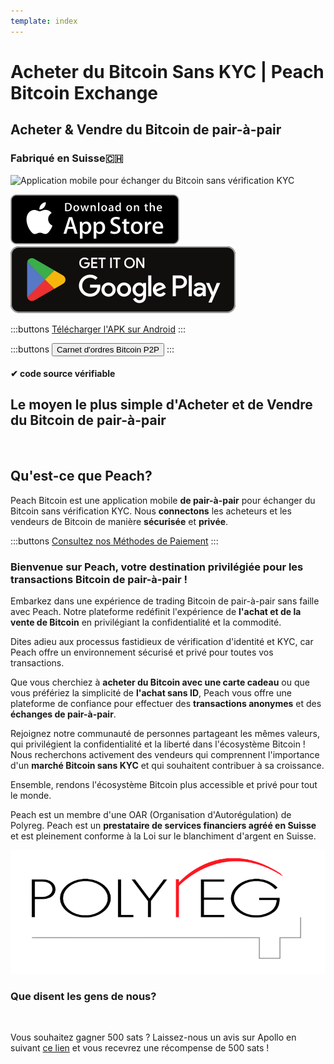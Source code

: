 ```yaml
---
template: index
---
```


<!--[teaser]-->

# Acheter du Bitcoin Sans KYC | Peach Bitcoin Exchange

## Acheter & Vendre du Bitcoin <span>de pair-à-pair</span>

### Fabriqué en Suisse🇨🇭

<div class="inner-wrap">

![Application mobile pour échanger du Bitcoin sans vérification KYC](/img/phones.png)

<div>
  <div class="md:flex items-end">
    <a href="https://testflight.apple.com/join/wfSPFEWG"><img class="h-180px md:h-90px" src="/img/home/download-on-the-app-store.svg" alt="Télécharger l'application Bitcoin sur l'App Store sans vérification KYC"></a>
    <a class="md:ml-4" href="https://play.google.com/store/apps/details?id=com.peachbitcoin.peach.mainnet"><img class="h-180px md:h-90px" src="/img/home/get-it-on-google-play.svg" alt="Télécharger l'application Bitcoin sur Google Play sans vérification ID"></a>
  </div>

:::buttons
[Télécharger l'APK sur Android](/apk/)
:::

:::buttons
<button class="btn" id="customBtn" onclick="window.location.href='/kycfree-orderbook'">Carnet d'ordres Bitcoin P2P</button>
:::

</div>

</div>

#### ✔ code source vérifiable

<!--[top]-->

## Le moyen le plus simple d'Acheter et de Vendre du Bitcoin de pair-à-pair

<br>

## Qu'est-ce que Peach?

Peach Bitcoin est une application mobile **de pair-à-pair** pour échanger du Bitcoin sans vérification KYC. Nous **connectons** les acheteurs et les vendeurs de Bitcoin de manière **sécurisée** et **privée**.

:::buttons
[Consultez nos Méthodes de Paiement](/how-it-works/#available-payment-methods)
:::

### Bienvenue sur **Peach**, votre destination privilégiée pour les **transactions Bitcoin de pair-à-pair** !

Embarkez dans une expérience de trading Bitcoin de pair-à-pair sans faille avec Peach. Notre plateforme redéfinit l'expérience de **l'achat et de la vente de Bitcoin** en privilégiant la confidentialité et la commodité.

Dites adieu aux processus fastidieux de vérification d'identité et KYC, car Peach offre un environnement sécurisé et privé pour toutes vos transactions.

Que vous cherchiez à **acheter du Bitcoin avec une carte cadeau** ou que vous préfériez la simplicité de **l'achat sans ID**, Peach vous offre une plateforme de confiance pour effectuer des **transactions anonymes** et des **échanges de pair-à-pair**.

Rejoignez notre communauté de personnes partageant les mêmes valeurs, qui privilégient la confidentialité et la liberté dans l'écosystème Bitcoin !
Nous recherchons activement des vendeurs qui comprennent l'importance d'un **marché Bitcoin sans KYC** et qui souhaitent contribuer à sa croissance.

Ensemble, rendons l'écosystème Bitcoin plus accessible et privé pour tout le monde.

Peach est un membre d'une OAR (Organisation d'Autorégulation) de Polyreg. Peach est un **prestataire de services financiers agréé en Suisse** et est pleinement conforme à la Loi sur le blanchiment d'argent en Suisse.

<div class="flex justify-center"><div class="w-1/2">

[![Échange de Bitcoin réglementé en Suisse certifié par Polyreg](/img/home/polyreg.png)](https://www.polyreg.ch/)

</div></div>

### Que disent les gens de nous?

<br>
<div id="ap-widget-container" class="ap-widget-container" prod_code="peach" show ="top" bg_color="#FFFFFF" review_bg_color = "#FFFFFF" text_color = "#000000"></div>

Vous souhaitez gagner 500 sats ? Laissez-nous un avis sur Apollo en suivant [ce lien](https://heyapollo.com/invite-review?prod=peach) et vous recevrez une récompense de 500 sats !

<div id="ap-widget-container" class="ap-widget-container" prod_code="peach" show="trustpilot" bg_color="#FFFFFF" review_bg_color = "#FFFFFF" text_color = "#000000"></div>
